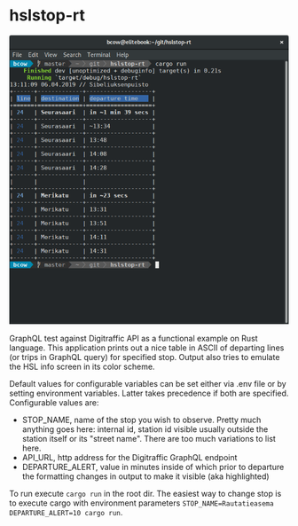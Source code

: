# hslstop-rt

![screenshot](hslstop-rt.png)

GraphQL test against Digitraffic API as a functional example on Rust language. This application prints out a nice table in ASCII of departing lines (or trips in GraphQL query) for specified stop. Output also tries to emulate the HSL info screen in its color scheme.

Default values for configurable variables can be set either via .env file or by setting environment variables. Latter takes precedence if both are specified. Configurable values are:

* STOP_NAME, name of the stop you wish to observe. Pretty much anything goes here: internal id, station id visible usually outside the station itself or its "street name". There are too much variations to list here.
* API_URL, http address for the Digitraffic GraphQL endpoint
* DEPARTURE_ALERT, value in minutes inside of which prior to departure the formatting changes in output to make it visible (aka highlighted)

To run execute ```cargo run``` in the root dir. The easiest way to change stop is to execute cargo with environment parameters ```STOP_NAME=Rautatieasema DEPARTURE_ALERT=10 cargo run```.